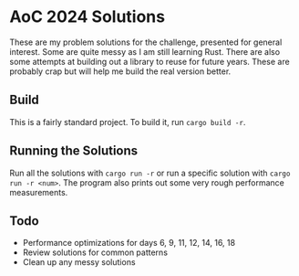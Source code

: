# AoC 2024 Solutions

These are my problem solutions for the challenge, presented for general
interest. Some are quite messy as I am still learning Rust. There are also some
attempts at building out a library to reuse for future years. These are probably
crap but will help me build the real version better.

## Build

This is a fairly standard project. To build it, run `cargo build -r`.

## Running the Solutions

Run all the solutions with `cargo run -r` or run a specific solution with `cargo
run -r <num>`. The program also prints out some very rough performance
measurements.

## Todo

- Performance optimizations for days 6, 9, 11, 12, 14, 16, 18
- Review solutions for common patterns
- Clean up any messy solutions

